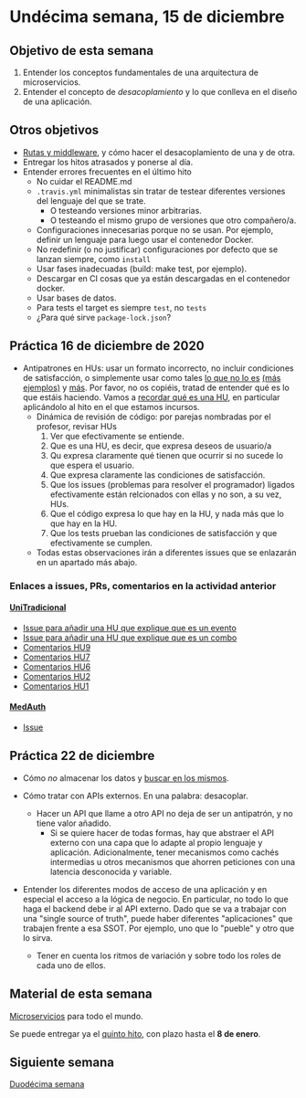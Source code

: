 # Undécima semana, 15 de diciembre

## Objetivo de esta semana

1. Entender los conceptos fundamentales de una arquitectura de
   microservicios.
2. Entender el concepto de *desacoplamiento* y lo que conlleva en el
   diseño de una aplicación.

## Otros objetivos

- [Rutas y middleware](http://jj.github.io/CC/documentos/temas/Microservicios.html),
  y cómo hacer el desacoplamiento de una y de otra.
- Entregar los hitos atrasados y ponerse al día.
- Entender errores frecuentes en el último hito
  - No cuidar el README.md
  - `.travis.yml` minimalistas sin tratar de testear diferentes
    versiones del lenguaje del que se trate.
    - O testeando versiones minor arbitrarias.
    - O testeando el mismo grupo de versiones que otro compañero/a.
  - Configuraciones innecesarias porque no se usan. Por ejemplo,
    definir un lenguaje para luego usar el contenedor Docker.
  - No redefinir (o no justificar) configuraciones por defecto que se
    lanzan siempre, como `install`
  - Usar fases inadecuadas (build: make test, por ejemplo).
  - Descargar en CI cosas que ya están descargadas en el contenedor
    docker.
  - Usar bases de datos.
  - Para tests el target es siempre `test`, no `tests`
  - ¿Para qué sirve `package-lock.json`?

## Práctica 16 de diciembre de 2020

- Antipatrones en HUs: usar un formato incorrecto, no incluir
  condiciones de satisfacción, o simplemente usar como tales 
  [lo que no lo es](https://github.com/cr13/RecetaCoctel/issues/5) [(más ejemplos)](https://github.com/Jumacasni/Terrake/issues/70) y
  [más](https://github.com/Carlossamu7/CC1-Conservatorio/issues/43). Por
  favor, no os copiéis, tratad de entender qué es lo que estáis haciendo. Vamos
  a
  [recordar qué es una HU](http://jj.github.io/CC/documentos/proyecto/1.Infraestructura),
  en particular aplicándolo al hito en el que estamos incursos.
  - Dinámica de revisión de código: por parejas nombradas por el
    profesor, revisar HUs
    1. Ver que efectivamente se entiende.
    2. Que es una HU, es decir, que expresa deseos de usuario/a
    3. Qu expresa claramente qué tienen que ocurrir si no sucede lo
       que espera el usuario.
    2. Que expresa claramente las condiciones de satisfacción.
    3. Que los issues (problemas para resolver el programador) ligados
       efectivamente están relcionados con ellas y no son, a su vez,
       HUs.
    4. Que el código expresa lo que hay en la HU, y nada más que lo
       que hay en la HU.
    5. Que los tests prueban las condiciones de satisfacción y que
       efectivamente se cumplen.
   - Todas estas observaciones irán a diferentes issues que se
     enlazarán en un apartado más abajo.
     
### Enlaces a issues, PRs, comentarios en la actividad anterior

#### [UniTradicional](https://github.com/ccvaillant1992/UniTradicional/issues)

- [Issue para añadir una HU que explique que es un evento](https://github.com/ccvaillant1992/UniTradicional/issues/48)
- [Issue para añadir una HU que explique que es un combo](https://github.com/ccvaillant1992/UniTradicional/issues/47)
- [Comentarios HU9](https://github.com/ccvaillant1992/UniTradicional/issues/22)
- [Comentarios HU7](https://github.com/ccvaillant1992/UniTradicional/issues/20)
- [Comentarios HU6](https://github.com/ccvaillant1992/UniTradicional/issues/19)
- [Comentarios HU2](https://github.com/ccvaillant1992/UniTradicional/issues/15)
- [Comentarios HU1](https://github.com/ccvaillant1992/UniTradicional/issues/14)

#### [MedAuth](https://github.com/Carlosma7/MedAuth/)
- [Issue](https://github.com/Carlosma7/MedAuth/issues/87)

## Práctica 22 de diciembre 
- Cómo *no* almacenar los datos
  y
  [buscar en los mismos](https://github.com/cr13/RecetaCoctel/commit/63d2eb140a75d5993ab8ba3a3e8670a0a9b3d932).
  
- Cómo tratar con APIs externos. En una palabra: desacoplar.
  - Hacer un API que llame a otro API no deja de ser un antipatrón, y
    no tiene valor añadido.
    - Si se quiere hacer de todas formas, hay que abstraer el API
      externo con una capa que lo adapte al propio lenguaje y
      aplicación. Adicionalmente, tener mecanismos como cachés
      intermedias u otros mecanismos que ahorren peticiones con una
      latencia desconocida y variable.
- Entender los diferentes modos de acceso de una aplicación y en
  especial el acceso a la lógica de negocio. En particular, no todo lo
  que haga el backend debe ir al API externo. Dado que se va a
  trabajar con una "single source of truth", puede haber diferentes
  "aplicaciones" que trabajen frente a esa SSOT. Por ejemplo, uno que
  lo "pueble" y otro que lo sirva.
  - Tener en cuenta los ritmos de variación y sobre todo los roles de
    cada uno de ellos.

## Material de esta semana

[Microservicios](http://jj.github.io/CC/documentos/temas/Microservicios.html) para
todo el mundo.

Se puede entregar ya
el
[quinto hito](http://jj.github.io/CC/documentos/proyecto/5.Microservicio.html),
con plazo hasta el **8 de enero**.

## Siguiente semana

[Duodécima semana](12-semana.md)
